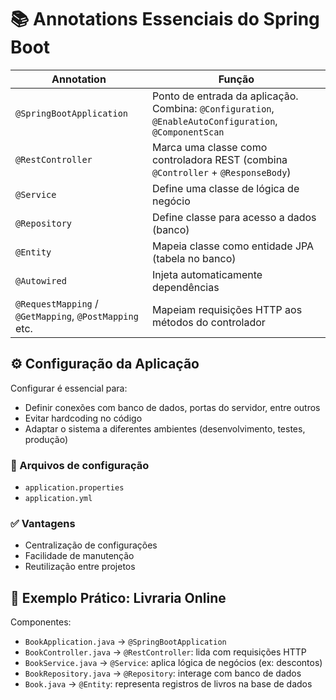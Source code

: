 ﻿# 📚 Annotations Essenciais do Spring Boot


| Annotation                | Função                                                                 |
|-------------------------|------------------------------------------------------------------------|
| `@SpringBootApplication`| Ponto de entrada da aplicação. Combina: `@Configuration`, `@EnableAutoConfiguration`, `@ComponentScan` |
| `@RestController`       | Marca uma classe como controladora REST (combina `@Controller` + `@ResponseBody`) |
| `@Service`              | Define uma classe de lógica de negócio                                 |
| `@Repository`           | Define classe para acesso a dados (banco)                              |
| `@Entity`               | Mapeia classe como entidade JPA (tabela no banco)                      |
| `@Autowired`            | Injeta automaticamente dependências                                    |
| `@RequestMapping` / `@GetMapping`, `@PostMapping` etc. | Mapeiam requisições HTTP aos métodos do controlador         |



## ⚙️ Configuração da Aplicação

Configurar é essencial para:

- Definir conexões com banco de dados, portas do servidor, entre outros
- Evitar hardcoding no código
- Adaptar o sistema a diferentes ambientes (desenvolvimento, testes, produção)

### 📁 Arquivos de configuração

- `application.properties`
- `application.yml`

### ✅ Vantagens

- Centralização de configurações
- Facilidade de manutenção
- Reutilização entre projetos

## 📘 Exemplo Prático: Livraria Online

Componentes:

- `BookApplication.java` → `@SpringBootApplication`
- `BookController.java` → `@RestController`: lida com requisições HTTP
- `BookService.java` → `@Service`: aplica lógica de negócios (ex: descontos)
- `BookRepository.java` → `@Repository`: interage com banco de dados
- `Book.java` → `@Entity`: representa registros de livros na base de dados



